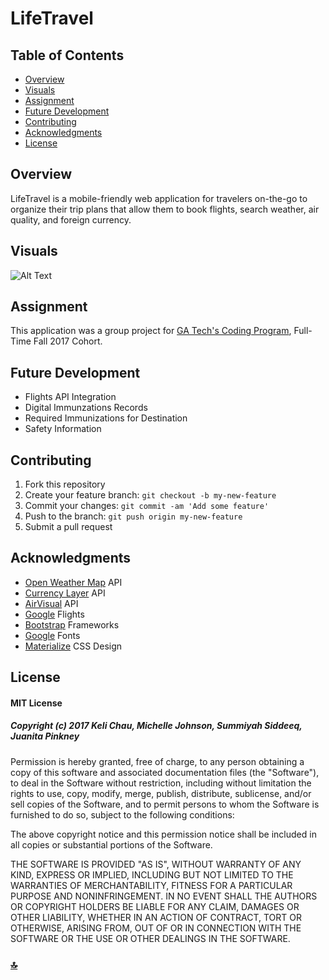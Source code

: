 # LifeTravel

## Table of Contents
+ [Overview](#overview)  
+ [Visuals](#visuals)
+ [Assignment](#assignment)
+ [Future Development](#future-development)
+ [Contributing](#contributing)
+ [Acknowledgments](#acknowledgments)
+ [License](#license)

## Overview
LifeTravel is a mobile-friendly web application for travelers on-the-go to organize their trip plans that allow them to book flights, search weather, air quality, and foreign currency. 

## Visuals
![Alt Text](assets/visuals/LifeTravel.gif)

## Assignment
This application was a group project for [GA Tech's Coding Program](https://codingbootcamp.pe.gatech.edu/), Full-Time Fall 2017 Cohort.

## Future Development
+ Flights API Integration
+ Digital Immunzations Records
+ Required Immunizations for Destination
+ Safety Information 

## Contributing
1. Fork this repository
2. Create your feature branch: `git checkout -b my-new-feature`
3. Commit your changes: `git commit -am 'Add some feature'`
4. Push to the branch: `git push origin my-new-feature`
5. Submit a pull request

## Acknowledgments
+ [Open Weather Map](https://airvisual.com/) API
+ [Currency Layer](https://currencylayer.com/) API
+ [AirVisual](https://airvisual.com/) API
+ [Google](https://www.google.com/flights/) Flights
+ [Bootstrap](https://getbootstrap.com/) Frameworks
+ [Google](https://fonts.google.com/) Fonts
+ [Materialize](http://materializecss.com/) CSS Design

## License
#### MIT License

##### Copyright (c) 2017 Keli Chau, Michelle Johnson, Summiyah Siddeeq, Juanita Pinkney

Permission is hereby granted, free of charge, to any person obtaining a copy
of this software and associated documentation files (the "Software"), to deal
in the Software without restriction, including without limitation the rights
to use, copy, modify, merge, publish, distribute, sublicense, and/or sell
copies of the Software, and to permit persons to whom the Software is
furnished to do so, subject to the following conditions:

The above copyright notice and this permission notice shall be included in all
copies or substantial portions of the Software.

THE SOFTWARE IS PROVIDED "AS IS", WITHOUT WARRANTY OF ANY KIND, EXPRESS OR
IMPLIED, INCLUDING BUT NOT LIMITED TO THE WARRANTIES OF MERCHANTABILITY,
FITNESS FOR A PARTICULAR PURPOSE AND NONINFRINGEMENT. IN NO EVENT SHALL THE
AUTHORS OR COPYRIGHT HOLDERS BE LIABLE FOR ANY CLAIM, DAMAGES OR OTHER
LIABILITY, WHETHER IN AN ACTION OF CONTRACT, TORT OR OTHERWISE, ARISING FROM,
OUT OF OR IN CONNECTION WITH THE SOFTWARE OR THE USE OR OTHER DEALINGS IN THE
SOFTWARE.

### [:top:](#LifeTravel)

